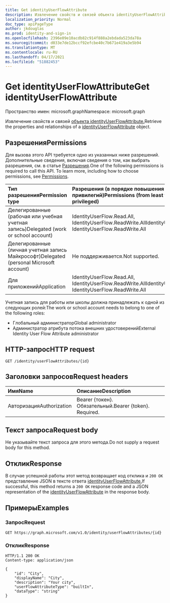 ```yaml
---
title: Get identityUserFlowAttribute
description: Извлечение свойств и связей объекта identityUserFlowAttribute.
localization_priority: Normal
doc_type: apiPageType
author: jkdouglas
ms.prod: identity-and-sign-in
ms.openlocfilehash: 2396e09e10acdb82c914f888a2ebdada523da78a
ms.sourcegitcommit: d033e7de12bccf92efcbe40c7b671e419a3e5b94
ms.translationtype: MT
ms.contentlocale: ru-RU
ms.lasthandoff: 04/17/2021
ms.locfileid: "51882453"
---
```

# <a name="get-identityuserflowattribute"></a><span data-ttu-id="033c6-103">Get identityUserFlowAttribute</span><span class="sxs-lookup"><span data-stu-id="033c6-103">Get identityUserFlowAttribute</span></span>

<span data-ttu-id="033c6-104">Пространство имен: microsoft.graph</span><span class="sxs-lookup"><span data-stu-id="033c6-104">Namespace: microsoft.graph</span></span>

<span data-ttu-id="033c6-105">Извлечение свойств и связей [объекта identityUserFlowAttribute.](../resources/identityuserflowattribute.md)</span><span class="sxs-lookup"><span data-stu-id="033c6-105">Retrieve the properties and relationships of a [identityUserFlowAttribute](../resources/identityuserflowattribute.md) object.</span></span>

## <a name="permissions"></a><span data-ttu-id="033c6-106">Разрешения</span><span class="sxs-lookup"><span data-stu-id="033c6-106">Permissions</span></span>

<span data-ttu-id="033c6-p101">Для вызова этого API требуется одно из указанных ниже разрешений. Дополнительные сведения, включая сведения о том, как выбрать разрешения, см. в статье [Разрешения](/graph/permissions-reference).</span><span class="sxs-lookup"><span data-stu-id="033c6-p101">One of the following permissions is required to call this API. To learn more, including how to choose permissions, see [Permissions](/graph/permissions-reference).</span></span>

|<span data-ttu-id="033c6-109">Тип разрешения</span><span class="sxs-lookup"><span data-stu-id="033c6-109">Permission type</span></span>      | <span data-ttu-id="033c6-110">Разрешения (в порядке повышения привилегий)</span><span class="sxs-lookup"><span data-stu-id="033c6-110">Permissions (from least to most privileged)</span></span>              |
|:--------------------|:---------------------------------------------------------|
|<span data-ttu-id="033c6-111">Делегированные (рабочая или учебная учетная запись)</span><span class="sxs-lookup"><span data-stu-id="033c6-111">Delegated (work or school account)</span></span>|<span data-ttu-id="033c6-112">IdentityUserFlow.Read.All, IdentityUserFlow.ReadWrite.All</span><span class="sxs-lookup"><span data-stu-id="033c6-112">IdentityUserFlow.Read.All, IdentityUserFlow.ReadWrite.All</span></span>|
|<span data-ttu-id="033c6-113">Делегированные (личная учетная запись Майкрософт)</span><span class="sxs-lookup"><span data-stu-id="033c6-113">Delegated (personal Microsoft account)</span></span>| <span data-ttu-id="033c6-114">Не поддерживается.</span><span class="sxs-lookup"><span data-stu-id="033c6-114">Not supported.</span></span>|
|<span data-ttu-id="033c6-115">Для приложений</span><span class="sxs-lookup"><span data-stu-id="033c6-115">Application</span></span>|<span data-ttu-id="033c6-116">IdentityUserFlow.Read.All, IdentityUserFlow.ReadWrite.All</span><span class="sxs-lookup"><span data-stu-id="033c6-116">IdentityUserFlow.Read.All, IdentityUserFlow.ReadWrite.All</span></span>|

<span data-ttu-id="033c6-117">Учетная запись для работы или школы должна принадлежать к одной из следующих ролей:</span><span class="sxs-lookup"><span data-stu-id="033c6-117">The work or school account needs to belong to one of the following roles:</span></span>

* <span data-ttu-id="033c6-118">Глобальный администратор</span><span class="sxs-lookup"><span data-stu-id="033c6-118">Global administrator</span></span>
* <span data-ttu-id="033c6-119">Администратор атрибута потока внешних удостоверений</span><span class="sxs-lookup"><span data-stu-id="033c6-119">External Identity User Flow Attribute administrator</span></span>

## <a name="http-request"></a><span data-ttu-id="033c6-120">HTTP-запрос</span><span class="sxs-lookup"><span data-stu-id="033c6-120">HTTP request</span></span>

<!-- { "blockType": "ignored" } -->

```http
GET /identity/userFlowAttributes/{id}
```

## <a name="request-headers"></a><span data-ttu-id="033c6-121">Заголовки запросов</span><span class="sxs-lookup"><span data-stu-id="033c6-121">Request headers</span></span>

|<span data-ttu-id="033c6-122">Имя</span><span class="sxs-lookup"><span data-stu-id="033c6-122">Name</span></span>|<span data-ttu-id="033c6-123">Описание</span><span class="sxs-lookup"><span data-stu-id="033c6-123">Description</span></span>|
|:---------------|:----------|
|<span data-ttu-id="033c6-124">Авторизация</span><span class="sxs-lookup"><span data-stu-id="033c6-124">Authorization</span></span>|<span data-ttu-id="033c6-p102">Bearer {токен}. Обязательный.</span><span class="sxs-lookup"><span data-stu-id="033c6-p102">Bearer {token}. Required.</span></span>|

## <a name="request-body"></a><span data-ttu-id="033c6-127">Текст запроса</span><span class="sxs-lookup"><span data-stu-id="033c6-127">Request body</span></span>

<span data-ttu-id="033c6-128">Не указывайте текст запроса для этого метода.</span><span class="sxs-lookup"><span data-stu-id="033c6-128">Do not supply a request body for this method.</span></span>

## <a name="response"></a><span data-ttu-id="033c6-129">Отклик</span><span class="sxs-lookup"><span data-stu-id="033c6-129">Response</span></span>

<span data-ttu-id="033c6-130">В случае успешной работы этот метод возвращает код отклика и `200 OK` представление JSON в тексте ответа [identityUserFlowAttribute.](../resources/identityuserflowattribute.md)</span><span class="sxs-lookup"><span data-stu-id="033c6-130">If successful, this method returns a `200 OK` response code and a JSON representation of the [identityUserFlowAttribute](../resources/identityuserflowattribute.md) in the response body.</span></span>

## <a name="examples"></a><span data-ttu-id="033c6-131">Примеры</span><span class="sxs-lookup"><span data-stu-id="033c6-131">Examples</span></span>

### <a name="request"></a><span data-ttu-id="033c6-132">Запрос</span><span class="sxs-lookup"><span data-stu-id="033c6-132">Request</span></span>

<!-- {
  "blockType": "request",
  "name": "get_userFlowAttributes"
}
-->

``` http
GET https://graph.microsoft.com/v1.0/identity/userFlowAttributes/{id}
```

### <a name="response"></a><span data-ttu-id="033c6-133">Отклик</span><span class="sxs-lookup"><span data-stu-id="033c6-133">Response</span></span>

<!-- {
  "blockType": "response",
  "truncated": true,
  "@odata.type": "microsoft.graph.identityUserFlowAttribute"
} -->

```http
HTTP/1.1 200 OK
Content-type: application/json

{
    "id": "City",
    "displayName": "City",
    "description": "Your city",
    "userFlowAttributeType": "builtIn",
    "dataType": "string"
}
```
